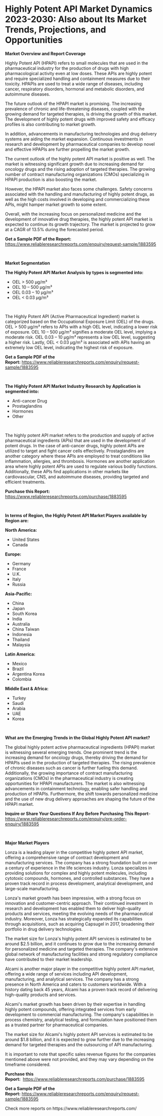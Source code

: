 <p><h1>Highly Potent API Market Dynamics 2023-2030: Also about Its Market Trends, Projections, and Opportunities</h1></p><p><strong>Market Overview and Report Coverage</strong></p>
<p><p>Highly Potent API (HPAPI) refers to small molecules that are used in the pharmaceutical industry for the production of drugs with high pharmacological activity even at low doses. These APIs are highly potent and require specialized handling and containment measures due to their toxicity. HPAPIs are used to treat a wide range of diseases, including cancer, respiratory disorders, hormonal and metabolic disorders, and autoimmune diseases.</p><p>The future outlook of the HPAPI market is promising. The increasing prevalence of chronic and life-threatening diseases, coupled with the growing demand for targeted therapies, is driving the growth of this market. The development of highly potent drugs with improved safety and efficacy profiles is also contributing to market growth.</p><p>In addition, advancements in manufacturing technologies and drug delivery systems are aiding the market expansion. Continuous investments in research and development by pharmaceutical companies to develop novel and effective HPAPIs are further propelling the market growth.</p><p>The current outlook of the highly potent API market is positive as well. The market is witnessing significant growth due to increasing demand for oncology drugs and the rising adoption of targeted therapies. The growing number of contract manufacturing organizations (CMOs) specializing in HPAPI production is also boosting the market.</p><p>However, the HPAPI market also faces some challenges. Safety concerns associated with the handling and manufacturing of highly potent drugs, as well as the high costs involved in developing and commercializing these APIs, might hamper market growth to some extent.</p><p>Overall, with the increasing focus on personalized medicine and the development of innovative drug therapies, the highly potent API market is expected to continue its growth trajectory. The market is projected to grow at a CAGR of 13.5% during the forecasted period.</p></p>
<p><strong>Get a Sample PDF of the Report:</strong> <a href="https://www.reliableresearchreports.com/enquiry/request-sample/1883595">https://www.reliableresearchreports.com/enquiry/request-sample/1883595</a></p>
<p>&nbsp;</p>
<p><strong>Market Segmentation</strong></p>
<p><strong>The Highly Potent API Market Analysis by types is segmented into:</strong></p>
<p><ul><li>OEL > 500 µg/m³</li><li>OEL 10 – 500 µg/m³</li><li>OEL 0.03 – 10 µg/m³</li><li>OEL < 0.03 µg/m³</li></ul></p>
<p>&nbsp;</p>
<p><p>The Highly Potent API (Active Pharmaceutical Ingredient) market is categorized based on the Occupational Exposure Limit (OEL) of the drugs. OEL > 500 µg/m³ refers to APIs with a high OEL level, indicating a lower risk of exposure. OEL 10 – 500 µg/m³ signifies a moderate OEL level, implying a moderate risk. OEL 0.03 – 10 µg/m³ represents a low OEL level, suggesting a higher risk. Lastly, OEL < 0.03 µg/m³ is associated with APIs having an extremely low OEL level, indicating the highest risk of exposure.</p></p>
<p><strong>Get a Sample PDF of the Report:</strong>&nbsp;<a href="https://www.reliableresearchreports.com/enquiry/request-sample/1883595">https://www.reliableresearchreports.com/enquiry/request-sample/1883595</a></p>
<p>&nbsp;</p>
<p><strong>The Highly Potent API Market Industry Research by Application is segmented into:</strong></p>
<p><ul><li>Anti-cancer Drug</li><li>Prostaglandins</li><li>Hormones</li><li>Other</li></ul></p>
<p>&nbsp;</p>
<p><p>The highly potent API market refers to the production and supply of active pharmaceutical ingredients (APIs) that are used in the development of potent drugs. In the case of anti-cancer drugs, highly potent APIs are utilized to target and fight cancer cells effectively. Prostaglandins are another category where these APIs are employed to treat conditions like inflammation, allergies, and thrombosis. Hormones are another application area where highly potent APIs are used to regulate various bodily functions. Additionally, these APIs find applications in other markets like cardiovascular, CNS, and autoimmune diseases, providing targeted and efficient treatments.</p></p>
<p><strong>Purchase this Report:</strong>&nbsp; <a href="https://www.reliableresearchreports.com/purchase/1883595">https://www.reliableresearchreports.com/purchase/1883595</a></p>
<p>&nbsp;</p>
<p><strong>In terms of Region, the Highly Potent API Market Players available by Region are:</strong></p>
<p>
    <p> <strong> North America: </strong>
        <ul>
            <li>United States</li>
            <li>Canada</li>
        </ul>
        </p> 
    <p> <strong> Europe: </strong>
        <ul>
            <li>Germany</li>
            <li>France</li>
            <li>U.K.</li>
            <li>Italy</li>
            <li>Russia</li>
        </ul>
        </p> 
    <p> <strong> Asia-Pacific: </strong>
        <ul>
            <li>China</li>
            <li>Japan</li>
            <li>South Korea</li>
            <li>India</li>
            <li>Australia</li>
            <li>China Taiwan</li>
            <li>Indonesia</li>
            <li>Thailand</li>
            <li>Malaysia</li>
        </ul>
        </p> 
    <p> <strong> Latin America: </strong>
        <ul>
            <li>Mexico</li>
            <li>Brazil</li>
            <li>Argentina Korea</li>
            <li>Colombia</li>
        </ul>
        </p> 
    <p> <strong> Middle East & Africa: </strong>
        <ul>
            <li>Turkey</li>
            <li>Saudi</li>
            <li>Arabia</li>
            <li>UAE</li>
            <li>Korea</li>
        </ul>
    </p>
    </p>
<p>&nbsp;</p>
<p><strong>What are the Emerging Trends in the Global Highly Potent API market?</strong></p>
<p><p>The global highly potent active pharmaceutical ingredients (HPAPI) market is witnessing several emerging trends. One prominent trend is the increasing demand for oncology drugs, thereby driving the demand for HPAPIs used in the production of targeted therapies. The rising prevalence of chronic diseases such as cancer is further fueling this demand. Additionally, the growing importance of contract manufacturing organizations (CMOs) in the pharmaceutical industry is creating opportunities for HPAPI manufacturers. The market is also witnessing advancements in containment technology, enabling safer handling and production of HPAPIs. Furthermore, the shift towards personalized medicine and the use of new drug delivery approaches are shaping the future of the HPAPI market.</p></p>
<p><strong>Inquire or Share Your Questions If Any Before Purchasing This Report</strong>- <a href="https://www.reliableresearchreports.com/enquiry/pre-order-enquiry/1883595">https://www.reliableresearchreports.com/enquiry/pre-order-enquiry/1883595</a></p>
<p>&nbsp;</p>
<p><strong>Major Market Players</strong></p>
<p><p>Lonza is a leading player in the competitive highly potent API market, offering a comprehensive range of contract development and manufacturing services. The company has a strong foundation built on over a century of experience in the life sciences industry. Lonza specializes in providing solutions for complex and highly potent molecules, including cytotoxic compounds, hormones, and controlled substances. They have a proven track record in process development, analytical development, and large-scale manufacturing.</p><p>Lonza's market growth has been impressive, with a strong focus on innovation and customer-centric approach. Their continued investment in research and development has enabled them to deliver high-quality products and services, meeting the evolving needs of the pharmaceutical industry. Moreover, Lonza has strategically expanded its capabilities through acquisitions, such as acquiring Capsugel in 2017, broadening their portfolio in drug delivery technologies.</p><p>The market size for Lonza's highly potent API services is estimated to be around $2.5 billion, and it continues to grow due to the increasing demand for personalized medicine and targeted therapies. The company's extensive global network of manufacturing facilities and strong regulatory compliance have contributed to their market leadership.</p><p>Alcami is another major player in the competitive highly potent API market, offering a wide range of services including API development, manufacturing, and analytical services. The company has a strong presence in North America and caters to customers worldwide. With a history dating back 45 years, Alcami has a proven track record of delivering high-quality products and services.</p><p>Alcami's market growth has been driven by their expertise in handling highly potent compounds, offering integrated services from early development to commercial manufacturing. The company's capabilities in process chemistry, analytical testing, and formulation have positioned them as a trusted partner for pharmaceutical companies.</p><p>The market size for Alcami's highly potent API services is estimated to be around $1.8 billion, and it is expected to grow further due to the increasing demand for targeted therapies and the outsourcing of API manufacturing.</p><p>It is important to note that specific sales revenue figures for the companies mentioned above were not provided, and they may vary depending on the timeframe considered.</p></p>
<p><strong>Purchase this Report:</strong>&nbsp;&nbsp;<a href="https://www.reliableresearchreports.com/purchase/1883595">https://www.reliableresearchreports.com/purchase/1883595</a></p>
<p></p>
<p><strong>Get a Sample PDF of the Report:</strong>&nbsp;<a href="https://www.reliableresearchreports.com/enquiry/request-sample/1883595">https://www.reliableresearchreports.com/enquiry/request-sample/1883595</a></p>
<p>Check more reports on https://www.reliableresearchreports.com/</p>